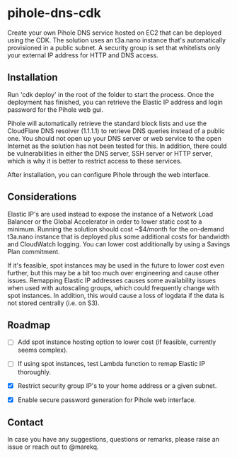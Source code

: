 pihole-dns-cdk
==============

Create your own Pihole DNS service hosted on EC2 that can be deployed using the CDK. The solution uses an t3a.nano instance that's automatically provisioned in a public subnet. A security group is set that whitelists only your external IP address for HTTP and DNS access. 


Installation
------------


Run 'cdk deploy' in the root of the folder to start the process. Once the deployment has finished, you can retrieve the Elastic IP address and login password for the Pihole web gui. 

Pihole will automatically retrieve the standard block lists and use the CloudFlare DNS resolver (1.1.1.1) to retrieve DNS queries instead of a public one. You should not open up your DNS server or web service to the open Internet as the solution has not been tested for this. In addition, there could be vulnerabilities in either the DNS server, SSH server or HTTP server, which is why it is better to restrict access to these services. 

After installation, you can configure Pihole through the web interface. 


Considerations
--------------


Elastic IP's are used instead to expose the instance of a Network Load Balancer or the Global Accelerator in order to lower static cost to a minimum. Running the solution should cost ~$4/month for the on-demand t3a.nano instance that is deployed plus some additional costs for bandwidth and CloudWatch logging. You can lower cost additionally by using a Savings Plan commitment. 

If it's feasible, spot instances may be used in the future to lower cost even further, but this may be a bit too much over engineering and cause other issues. Remapping Elastic IP addresses causes some availability issues when used with autoscaling groups, which could frequently change with spot instances. In addition, this would cause a loss of logdata if the data is not stored centrally (i.e. on S3).   


Roadmap
-------

- [ ] Add spot instance hosting option to lower cost (if feasible, currently seems complex). 
- [ ] If using spot instances, test Lambda function to remap Elastic IP thoroughly. 
- [X] Restrict security group IP's to your home address or a given subnet. 
- [X] Enable secure password generation for Pihole web interface.


Contact
-------

In case you have any suggestions, questions or remarks, please raise an issue or reach out to @marekq.

